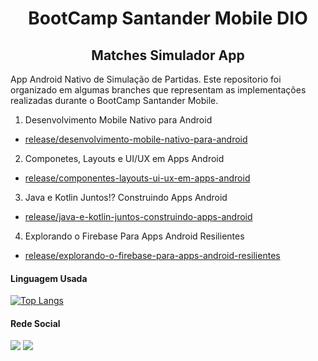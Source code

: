 <h1 align="center"> BootCamp Santander Mobile DIO </h1>

<h2 align="center"> Matches Simulador App </h2>

App Android Nativo de Simulação de Partidas. Este repositorio foi organizado em algumas branches que representam as implementações realizadas durante o BootCamp Santander Mobile.
1. Desenvolvimento Mobile Nativo para Android
  - [release/desenvolvimento-mobile-nativo-para-android](https://github.com/lucaslcslcs1998/matches-simulador-app/tree/release/desenvolvimento-mobile-nativo-para-android)
2. Componetes, Layouts e UI/UX em Apps Android
  - [release/componentes-layouts-ui-ux-em-apps-android](https://github.com/lucaslcslcs1998/matches-simulador-app/tree/release/componentes-layouts-ui-ux-em-apps-android)
3. Java e Kotlin Juntos!? Construindo Apps Android
  - [release/java-e-kotlin-juntos-construindo-apps-android](https://github.com/lucaslcslcs1998/matches-simulador-app/tree/release/java-e-kotlin-juntos-construindo-apps-android)
4. Explorando o Firebase Para Apps Android Resilientes
  - [release/explorando-o-firebase-para-apps-android-resilientes](https://github.com/lucaslcslcs1998/matches-simulador-app/tree/release/explorando-o-firebase-para-apps-android-resilientes)

#### Linguagem Usada

[![Top Langs](https://github-readme-stats.vercel.app/api/top-langs/?username=lucaslcslcs1998&layout=compact&hide=c&theme=github_dark)](https://github.com/anuraghazra/github-readme-stats)

#### Rede Social


[<img src = "https://img.shields.io/badge/linkedin-%230077B5.svg?&style=for-the-badge&logo=linkedin&logoColor=white" />](https://www.linkedin.com/in/lucaslcslcs1998/) [<img src = "https://img.shields.io/badge/instagram-%23E4405F.svg?&style=for-the-badge&logo=instagram&logoColor=white">](https://www.instagram.com/lucaslcslcs1998/)
